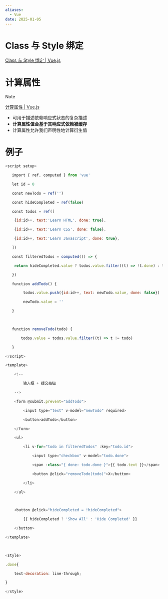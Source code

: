 ```yaml
---
aliases:
  - Vue
date: 2025-01-05
---
```


# Class 与 Style 绑定

[Class 与 Style 绑定 | Vue.js](https://cn.vuejs.org/guide/essentials/class-and-style.html)

# 计算属性

> [!note]
> [计算属性 | Vue.js](https://cn.vuejs.org/guide/essentials/computed)

- 可用于描述依赖响应式状态的复杂描述
- **计算属性值会基于其响应式依赖被缓存**
- 计算属性允许我们声明性地计算衍生值

# 例子

```js
<script setup>

   import { ref, computed } from 'vue'

   let id = 0

   const newTodo = ref('')

   const hideCompleted = ref(false)

   const todos = ref([

    {id:id++, text:'Learn HTML', done: true},

    {id:id++, text:'Learn CSS', done: false},

    {id:id++, text:'Learn Javascript', done: true},

   ])

   const filteredTodos = computed(() => {

    return hideCompleted.value ? todos.value.filter((t) => !t.done) : todos.value

   })

   function addTodo() {

        todos.value.push({id:id++, text: newTodo.value, done: false})

        newTodo.value = ''

   }

  

   function removeTodo(todo) {

       todos.value = todos.value.filter((t) => t != todo)

   }

</script>

<template>

    <!--

        输入框 + 提交按钮

    -->

    <form @submit.prevent="addTodo">

        <input type="text" v-model="newTodo" required>

        <button>addTodo</button>

    </form>

    <ul>

        <li v-for="todo in filteredTodos" :key="todo.id">

            <input type="checkbox" v-model="todo.done">

            <span :class="{ done: todo.done }">{{ todo.text }}</span>

            <button @click="removeTodo(todo)">X</button>

        </li>

    </ul>

  

    <button @click="hideCompleted = !hideCompleted">

        {{ hideCompleted ? 'Show All' : 'Hide Completed' }}

    </button>

</template>

  

<style>

.done{

    text-decoration: line-through;

}

</style>
```